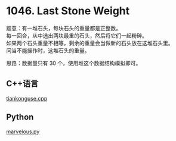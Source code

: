 # 1046. Last Stone Weight


题意：有一堆石头，每块石头的重量都是正整数。  
每一回合，从中选出两块最重的石头，然后将它们一起粉碎。  
如果两个石头重量不相等，剩余的重量会当做新的石头放在这堆石头里。  
问当不能操作时，这堆石头的重量。  


思路：数据量只有 30 个，使用堆这个数据结构模拟即可。  


## C++语言  

[tiankonguse.cpp](./tiankonguse.cpp)


## Python

[marvelous.py](./marvelous.py)
